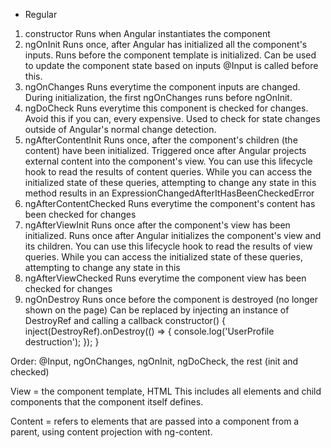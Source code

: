 - Regular
1. constructor
Runs when Angular instantiates the component
2. ngOnInit
Runs once, after Angular has initialized all the component's inputs.
Runs before the component template is initialized.
Can be used to update the component state based on inputs
@Input is called before this.
3. ngOnChanges
Runs everytime the component inputs are changed.
During initialization, the first ngOnChanges runs before ngOnInit.
4. ngDoCheck
Runs everytime this component is checked for changes.
Avoid this if you can, every expensive.
Used to check for state changes outside of Angular's normal change detection.
5. ngAfterContentInit
Runs once, after the component's children (the content) have been initialized.
Triggered once after Angular projects external content into the component's view.
You can use this lifecycle hook to read the results of content queries. While you can access the initialized state of these queries, attempting to change any state in this method results in an ExpressionChangedAfterItHasBeenCheckedError
6. ngAfterContentChecked
Runs everytime the component's content has been checked for changes
7. ngAfterViewInit
Runs once after the component's view has been initialized.
Runs once after Angular initializes the component's view and its children.
You can use this lifecycle hook to read the results of view queries. While you can access the initialized state of these queries, attempting to change any state in this 
8. ngAfterViewChecked
Runs everytime the component view has been checked for changes
9. ngOnDestroy
Runs once before the component is destroyed (no longer shown on the page)
Can be replaced by injecting an instance of DestroyRef and calling a callback
  constructor() {
    inject(DestroyRef).onDestroy(() => {
      console.log('UserProfile destruction');
    });
  }


Order:
@Input, ngOnChanges, ngOnInit, ngDoCheck, the rest (init and checked)

View = the component template, HTML
This includes all elements and child components that the component itself defines.

Content = refers to elements that are passed into a component from a parent, using content projection with ng-content.
